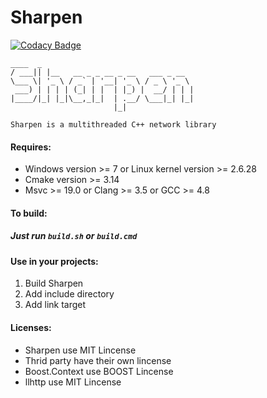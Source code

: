 # Sharpen

[![Codacy Badge](https://api.codacy.com/project/badge/Grade/614c8dd1ad944e42b06bbe0316840c9e)](https://app.codacy.com/gh/KnownSpace/Sharpen?utm_source=github.com&utm_medium=referral&utm_content=KnownSpace/Sharpen&utm_campaign=Badge_Grade_Settings)




```
____  _                                 
/ ___|| |__   __ _ _ __ _ __   ___ _ __  
\___ \| '_ \ / _` | '__| '_ \ / _ \ '_ \ 
 ___) | | | | (_| | |  | |_) |  __/ | | |
|____/|_| |_|\__,_|_|  | .__/ \___|_| |_|
                       |_|

Sharpen is a multithreaded C++ network library
```
#### Requires:
  - Windows version >= 7 or Linux kernel version >= 2.6.28
  - Cmake version >= 3.14
  - Msvc >= 19.0 or Clang >= 3.5 or GCC >= 4.8

#### To build:
##### Just run `build.sh` or `build.cmd`

#### Use in your projects:
  1. Build Sharpen
  1. Add include directory
  1. Add link target

#### Licenses:
  - Sharpen use MIT Lincense
  - Thrid party have their own lincense
  - Boost.Context use BOOST Lincense
  - llhttp use MIT Lincense